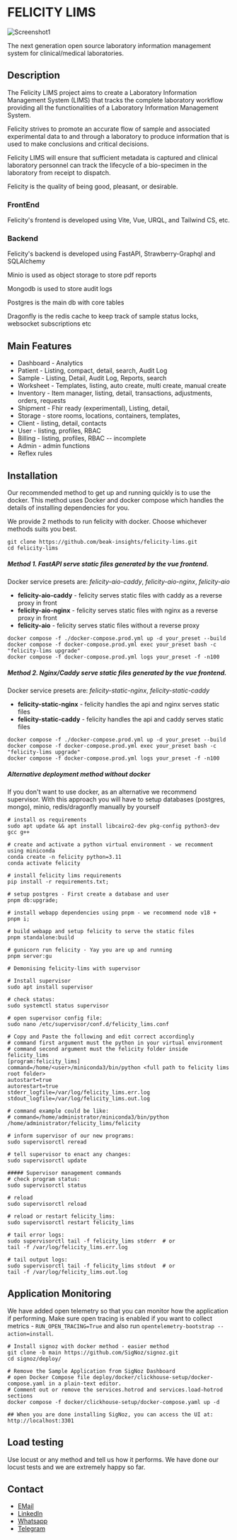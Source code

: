 # FELICITY LIMS

![Screenshot1](https://user-images.githubusercontent.com/17094364/137630249-b84e5b1c-f525-4b0a-8d1e-1e2820910a5f.png)

The next generation open source laboratory information management system for clinical/medical laboratories.

## Description

The Felicity LIMS project aims to create a Laboratory Information Management System (LIMS) that tracks the complete
laboratory workflow providing all the functionalities of a Laboratory Information Management System.

Felicity strives to promote an accurate flow of sample and associated experimental data to and through a laboratory to
produce information that is used to make conclusions and critical decisions.

Felicity LIMS will ensure that sufficient metadata is captured and clinical laboratory personnel can track the lifecycle
of a bio-specimen in the laboratory from receipt to dispatch.

Felicity is the quality of being good, pleasant, or desirable.

### FrontEnd

Felicity's frontend is developed using Vite, Vue, URQL, and Tailwind CS, etc.

### Backend

Felicity's backend is developed using FastAPI, Strawberry-Graphql and SQLAlchemy

Minio is used as object storage to store pdf reports

Mongodb is used to store audit logs

Postgres is the main db with core tables

Dragonfly is the redis cache to keep track of sample status locks, websocket subscriptions etc

## Main Features

- Dashboard - Analytics
- Patient - Listing, compact, detail, search, Audit Log
- Sample - Listing, Detail, Audit Log, Reports, search
- Worksheet - Templates, listing, auto create, multi create, manual create
- Inventory - Item manager, listing, detail, transactions, adjustments, orders, requests
- Shipment - Fhir ready (experimental), Listing, detail,
- Storage - store rooms, locations, containers, templates,
- Client - listing, detail, contacts
- User - listing, profiles, RBAC
- Billing - listing, profiles, RBAC -- incomplete
- Admin - admin functions
- Reflex rules

## Installation

Our recommended method to get up and running quickly is to use the docker.
This method uses Docker and docker compose which handles the details of installing dependencies for you.

We provide 2 methods to run felicity with docker. Choose whichever methods suits you best.

```shell
git clone https://github.com/beak-insights/felicity-lims.git
cd felicity-lims
```

##### Method 1. FastAPI serve static files generated by the vue frontend.

Docker service presets are: *felicity-aio-caddy*, *felicity-aio-nginx*, *felicity-aio*

- **felicity-aio-caddy** - felicity serves static files with caddy as a reverse proxy in front
- **felicity-aio-nginx** - felicity serves static files with nginx as a reverse proxy in front
- **felicity-aio** - felicity serves static files without a reverse proxy

```commandline
docker compose -f ./docker-compose.prod.yml up -d your_preset --build
docker compose -f docker-compose.prod.yml exec your_preset bash -c "felicity-lims upgrade"
docker compose -f docker-compose.prod.yml logs your_preset -f -n100
```

##### Method 2. Nginx/Caddy serve static files generated by the vue frontend.

Docker service presets are: *felicity-static-nginx*, *felicity-static-caddy*

- **felicity-static-nginx** - felicity handles the api and nginx serves static files
- **felicity-static-caddy** - felicity handles the api and caddy serves static files

```commandline
docker compose -f ./docker-compose.prod.yml up -d your_preset --build
docker compose -f docker-compose.prod.yml exec your_preset bash -c "felicity-lims upgrade"
docker compose -f docker-compose.prod.yml logs your_preset -f -n100
```

##### Alternative deployment method without docker

If you don't want to use docker, as an alternative we recommend supervisor. With this approach you will have
to setup databases (postgres, mongo), minio, redis/dragonfly manually by yourself

```shell
# install os requirements
sudo apt update && apt install libcairo2-dev pkg-config python3-dev gcc g++

# create and activate a python virtual environment - we recomment using miniconda
conda create -n felicity python=3.11
conda activate felicity

# install felicity lims requirements
pip install -r requirements.txt;

# setup postgres - First create a database and user 
pnpm db:upgrade;

# install webapp dependencies using pnpm - we recommend node v18 +
pnpm i;

# build webapp and setup felicity to serve the static files
pnpm standalone:build

# gunicorn run felicity - Yay you are up and running
pnpm server:gu

# Demonising felicity-lims with supervisor

# Install supervisor
sudo apt install supervisor
    
# check status:
sudo systemctl status supervisor
    
# open supervisor config file:
sudo nano /etc/supervisor/conf.d/felicity_lims.conf
    
# Copy and Paste the following and edit correct accordingly
# command first argument must the python in your virtual environment
# command second argument must the felicity folder inside felicity_lims
[program:felicity_lims]
command=/home/<user>/miniconda3/bin/python <full path to felicity lims root folder>
autostart=true
autorestart=true
stderr_logfile=/var/log/felicity_lims.err.log
stdout_logfile=/var/log/felicity_lims.out.log

# command example could be like:
# command=/home/administrator/miniconda3/bin/python /home/administrator/felicity_lims/felicity

# inform supervisor of our new programs:
sudo supervisorctl reread
    
# tell supervisor to enact any changes:
sudo supervisorctl update
     
##### Supervisor management commands
# check program status:
sudo supervisorctl status
    
# reload 
sudo supervisorctl reload

# reload or restart felicity_lims:
sudo supervisorctl restart felicity_lims

# tail error logs:
sudo supervisorctl tail -f felicity_lims stderr  # or
tail -f /var/log/felicity_lims.err.log
    
# tail output logs:
sudo supervisorctl tail -f felicity_lims stdout  # or
tail -f /var/log/felicity_lims.out.log
```

## Application Monitoring

We have added open telemetry so that you can monitor how the application if performing. Make sure open tracing is
enabled if you want to collect metrics - `RUN_OPEN_TRACING=True` and also
run `opentelemetry-bootstrap --action=install`.

```shell
# Install signoz with docker method - easier method
git clone -b main https://github.com/SigNoz/signoz.git
cd signoz/deploy/

# Remove the Sample Application from SigNoz Dashboard
# open Docker Compose file deploy/docker/clickhouse-setup/docker-compose.yaml in a plain-text editor.
# Comment out or remove the services.hotrod and services.load-hotrod sections
docker compose -f docker/clickhouse-setup/docker-compose.yaml up -d

## When you are done installing SigNoz, you can access the UI at: http://localhost:3301
```

## Load testing

Use locust or any method and tell us how it performs. We have done our locust tests and we are extremely happy so far.

## Contact

- [EMail](mailto:aurthurmusendame@gmail.com?subject=[GitHub]%20Felicity%20Lims%20Enquiry)
- [LinkedIn](https://www.linkedin.com/in/aurthurmusendame)
- [Whatsapp](https://api.WhatsApp.com/send?phone=263776406399)
- [Telegram](https://www.t.me/aurthurm)
